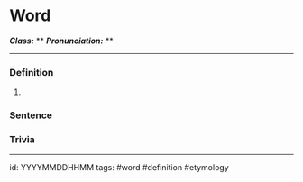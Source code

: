 # Word
**_Class:_** **
**_Pronunciation:_** **

---

### Definition
1. 

### Sentence

### Trivia

---

id: YYYYMMDDHHMM
tags: #word #definition #etymology 
